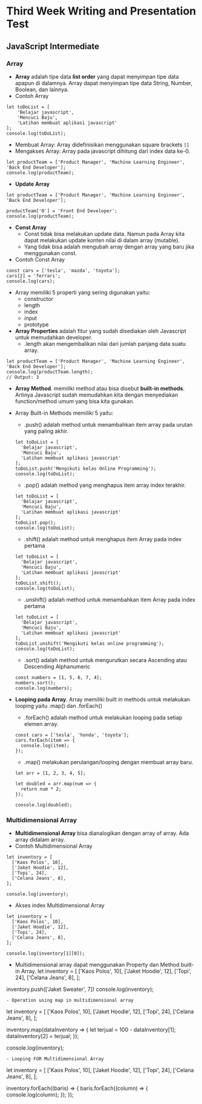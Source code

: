 # Third Week Writing and Presentation Test
## JavaScript Intermediate
### Array
- **Array** adalah tipe data **list order** yang dapat menyimpan tipe data apapun di dalamnya. Array dapat menyimpan tipe data String, Number, Boolean, dan lainnya.
- Contoh Array
```
let toDoList = [
    'Belajar javascript',
    'Mencuci Baju',
    'Latihan membuat aplikasi javascript'
];
console.log(toDoList);
```
- Membuat Array: Array didefinisikan menggunakan square brackets ```[]```
- Mengakses Array: Array pada javascript dihitung dari index data ke-0.
```
let productTeam = ['Product Manager', 'Machine Learning Engineer', 'Back End Developer'];
console.log(productTeam);
```
- **Update Array**
```
let productTeam = ['Product Manager', 'Machine Learning Engineer', 'Back End Developer'];

productTeam['0'] = 'Front End Developer';
console.log(productTeam);
```
- **Const Array**
  - Const tidak bisa melakukan update data. Namun pada Array kita dapat melakukan update konten nilai di dalam array (mutable).
  - Yang tidak bisa adalah mengubah array dengan array yang baru jika menggunakan const.
- Contoh Const Array
```
const cars = ['tesla', 'mazda', 'toyota'];
cars[2] = 'ferrari';
console.log(cars);
```
- Array memiliki 5 properti yang sering digunakan yaitu:
  - constructor
  - length
  - index
  - input
  - prototype
- **Array Properties** adalah fitur yang sudah disediakan oleh Javascript untuk memudahkan developer.
  - .length akan mengembalikan nilai dari jumlah panjang data suatu array.
```
let productTeam = ['Product Manager', 'Machine Learning Engineer', 'Back End Developer'];
console.log(productTeam.length);
// Output: 3
```
- **Array Method**. memiliki method atau bisa disebut **built-in methods**. Artinya Javascript sudah memudahkan kita dengan menyediakan function/method umum yang bisa kita gunakan.
- Array Built-in Methods memiliki 5 yaitu:
  - .push() adalah method untuk menambahkan item array pada urutan yang paling akhir.

  ```
  let toDoList = [
    'Belajar javascript',
    'Mencuci Baju',
    'Latihan membuat aplikasi javascript'
  ];
  toDoList.push('Mengikuti kelas Online Programming');
  console.log(toDoList);
  ```

  - .pop() adalah method yang menghapus item array index terakhir.

  ```
  let toDoList = [
    'Belajar javascript',
    'Mencuci Baju',
    'Latihan membuat aplikasi javascript'
  ];
  toDoList.pop();
  console.log(toDoList);
  ```

  - .shift() adalah method untuk menghapus item Array pada index pertama

  ```
  let toDoList = [
    'Belajar javascript',
    'Mencuci Baju',
    'Latihan membuat aplikasi javascript'
  ];
  toDoList.shift();
  console.log(toDoList);
  ```

  - .unshift() adalah method untuk menambahkan item Array pada index pertama

  ```
  let toDoList = [
    'Belajar javascript',
    'Mencuci Baju',
    'Latihan membuat aplikasi javascript'
  ];
  toDoList.unshift('Mengikuti kelas online programming');
  console.log(toDoList);
  ```

  - .sort() adalah method untuk mengurutkan secara Ascending atau Descending Alphanumeric

  ```
  const numbers = [1, 5, 6, 7, 4];
  numbers.sort();
  console.log(numbers);
  ```

- **Looping pada Array**. Array memiliki built in methods untuk melakukan looping yaitu .map() dan .forEach()
  - .forEach() adalah method untuk melakukan looping pada setiap elemen array.

  ```
  const cars = ['tesla', 'honda', 'toyota'];
  cars.forEach(item => {
    console.log(item);
  });
  ```

  - .map() melakukan perulangan/looping dengan membuat array baru.

  ```
  let arr = [1, 2, 3, 4, 5];

  let doubled = arr.map(num => {
    return num * 2;
  });

  console.log(doubled);
  ```

### Multidimensional Array
- **Multidimensional Array** bisa dianalogikan dengan array of array. Ada array didalam array.
- Contoh Multidimensional Array
```
let inventory = [
  ['Kaos Polos', 10],
  ['Jaket Hoodie', 12],
  ['Topi', 24],
  ['Celana Jeans', 8],
];

console.log(inventory);
```

- Akses index Multidimensional Array
```
let inventory = [
  ['Kaos Polos', 10],
  ['Jaket Hoodie', 12],
  ['Topi', 24],
  ['Celana Jeans', 8],
];

console.log(inventory[1][0]);
```
- Multidimensional array dapat menggunakan Property dan Method built-in Array.
let inventory = [
  ['Kaos Polos', 10],
  ['Jaket Hoodie', 12],
  ['Topi', 24],
  ['Celana Jeans', 8],
];

inventory.push(['Jaket Sweater', 7])
console.log(inventory);
```
- Operation using map in multidimensional array
```
let inventory = [
  ['Kaos Polos', 10],
  ['Jaket Hoodie', 12],
  ['Topi', 24],
  ['Celana Jeans', 8],
];

inventory.map(dataInventory => {
  let terjual = 100 - dataInventory[1];
  dataInventory[2] = terjual;
});

console.log(inventory);
```
- Looping FOR Multidimensional Array
```
let inventory = [
  ['Kaos Polos', 10],
  ['Jaket Hoodie', 12],
  ['Topi', 24],
  ['Celana Jeans', 8],
];

inventory.forEach((baris) => {
  baris.forEach((column) => {
    console.log(column);
  });
});
```







